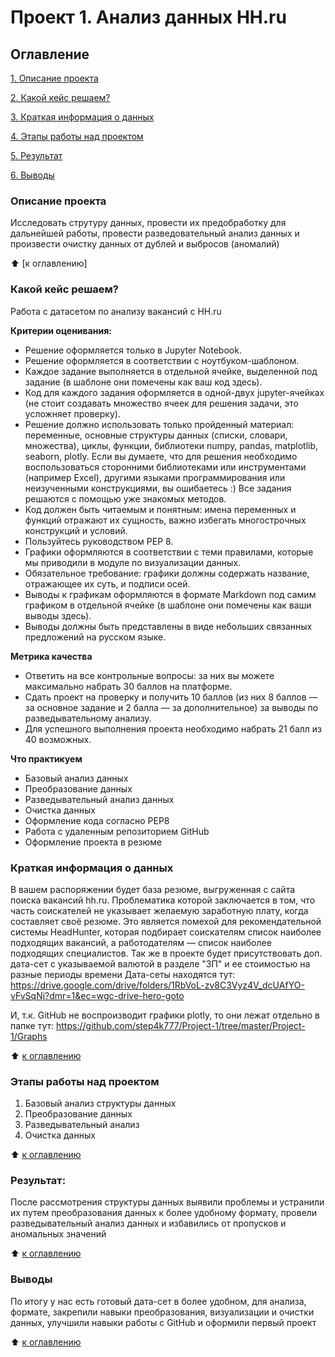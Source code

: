 # Проект 1. Анализ данных HH.ru

## Оглавление
[1. Описание проекта](https://github.com/step4k777/First/blob/main/Project%200/Readme.md#Описаниепроекта)

[2. Какой кейс решаем?](https://github.com/step4k777/First/blob/main/Project%200/Readme.md#Какойкейсрешаем)

[3. Краткая информация о данных](https://github.com/step4k777/First/blob/main/Project%200/Readme.md#Краткаяинформацияоданных)

[4. Этапы работы над проектом](https://github.com/step4k777/First/blob/main/Project%200/Readme.md#Этапы_работы_над_проектом)

[5. Результат](https://github.com/step4k777/First/blob/main/Project%200/Readme.md#Результат)

[6. Выводы](https://github.com/step4k777/First/blob/main/Project%200/Readme.md#Выводы)

### Описание проекта
Исследовать струтуру данных, провести их предобработку для дальнейшей работы, провести разведовательный анализ данных и произвести очистку данных от дублей и выбросов (аномалий)

:arrow_up: [к оглавлению]


### Какой кейс решаем?
Работа с датасетом по анализу вакансий с HH.ru

**Критерии оценивания:**
 - Решение оформляется только в Jupyter Notebook.
 - Решение оформляется в соответствии с ноутбуком-шаблоном.
 - Каждое задание выполняется в отдельной ячейке, выделенной под задание (в шаблоне они помечены как ваш код здесь).
 - Код для каждого задания оформляется в одной-двух jupyter-ячейках (не стоит создавать множество ячеек для решения задачи, это усложняет проверку).
 - Решение должно использовать только пройденный материал: переменные, основные структуры данных (списки, словари, множества), циклы, функции, библиотеки numpy, pandas, matplotlib, seaborn, plotly. Если вы думаете, что для решения необходимо воспользоваться сторонними библиотеками или инструментами (например Excel), другими языками программирования или неизученными конструкциями, вы ошибаетесь :) Все задания решаются с помощью уже знакомых методов.
 - Код должен быть читаемым и понятным: имена переменных и функций отражают их сущность, важно избегать многострочных конструкций и условий.
 - Пользуйтесь руководством PEP 8.
 - Графики оформляются в соответствии с теми правилами, которые мы приводили в модуле по визуализации данных.
 - Обязательное требование: графики должны содержать название, отражающее их суть, и подписи осей.
 - Выводы к графикам оформляются в формате Markdown под самим графиком в отдельной ячейке (в шаблоне они помечены как ваши выводы здесь). 
  - Выводы должны быть представлены в виде небольших связанных предложений на русском языке.

**Метрика качества**

 - Ответить на все контрольные вопросы: за них вы можете максимально набрать 30 баллов на платформе.
 - Сдать проект на проверку и получить 10 баллов (из них 8 баллов — за основное задание и 2 балла — за дополнительное) за выводы по разведывательному анализу.
 - Для успешного выполнения проекта необходимо набрать 21 балл из 40 возможных.

**Что практикуем**
 - Базовый анализ данных
 - Преобразование данных
 - Разведывательный анализ данных
 - Очистка данных
 - Оформление кода согласно PEP8
 - Работа с удаленным репозиторием GitHub
 - Оформление проекта в резюме



### Краткая информация о данных
В вашем распоряжении будет база резюме, выгруженная с сайта поиска вакансий hh.ru.
Проблематика которой заключается в том, что часть соискателей не указывает желаемую заработную плату, когда составляет своё резюме.
Это является помехой для рекомендательной системы HeadHunter, которая подбирает соискателям список наиболее подходящих вакансий, а работодателям — список наиболее подходящих специалистов.
Так же в проекте будет присутствовать доп. дата-сет с указываемой валютой в разделе "ЗП" и ее стоимостью на разные периоды времени
Дата-сеты находятся тут: https://drive.google.com/drive/folders/1RbVoL-zv8C3Vyz4V_dcUAfYO-vFvSqNj?dmr=1&ec=wgc-drive-hero-goto

И, т.к. GitHub не воспроизводит графики plotly, то они лежат отдельно в папке тут: https://github.com/step4k777/Project-1/tree/master/Project-1/Graphs


:arrow_up: [к оглавлению](https://github.com/step4k777/First/blob/main/Project%200/Readme.md#оглавление)


### Этапы работы над проектом
1) Базовый анализ структуры данных
2) Преобразование данных
3) Разведывательный анализ
4) Очистка данных

:arrow_up: [к оглавлению](https://github.com/step4k777/First/blob/main/Project%200/Readme.md#оглавление)


### Результат:
После рассмотрения структуры данных выявили проблемы и устранили их путем преобразования данных к более удобному формату, провели разведывательный анализ данных и избавились от пропусков и аномальных значений

:arrow_up: [к оглавлению](https://github.com/step4k777/First/blob/main/Project%200/Readme.md#оглавление)


### Выводы
По итогу у нас есть готовый дата-сет в более удобном, для анализа, формате, закрепили навыки преобразования, визуализации и очистки данных, улучшили навыки работы с GitHub и оформили первый проект

:arrow_up: [к оглавлению](https://github.com/step4k777/First/blob/main/Project%200/Readme.md#оглавление)